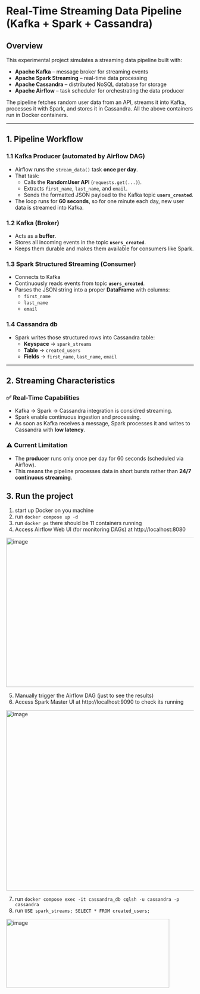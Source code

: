 # Real-Time Streaming Data Pipeline (Kafka + Spark + Cassandra)

## Overview
This experimental project simulates a streaming data pipeline built with:

- **Apache Kafka** – message broker for streaming events  
- **Apache Spark Streaming** – real-time data processing  
- **Apache Cassandra** – distributed NoSQL database for storage  
- **Apache Airflow** – task scheduler for orchestrating the data producer  

The pipeline fetches random user data from an API, streams it into Kafka, processes it with Spark, and stores it in Cassandra. All the above containers run in Docker containers.

---

## 1. Pipeline Workflow

### 1.1 Kafka Producer (automated by Airflow DAG)
- Airflow runs the `stream_data()` task **once per day**.
- That task:
  - Calls the **RandomUser API** (`requests.get(...)`).
  - Extracts `first_name`, `last_name`, and `email`.
  - Sends the formatted JSON payload to the Kafka topic **`users_created`**.
- The loop runs for **60 seconds**, so for one minute each day, new user data is streamed into Kafka.

### 1.2 Kafka (Broker)
- Acts as a **buffer**.
- Stores all incoming events in the topic **`users_created`**.
- Keeps them durable and makes them available for consumers like Spark.

### 1.3 Spark Structured Streaming (Consumer)
- Connects to Kafka
- Continuously reads events from topic **`users_created`**.
- Parses the JSON string into a proper **DataFrame** with columns:
  - `first_name`
  - `last_name`
  - `email`

### 1.4 Cassandra db
- Spark writes those structured rows into Cassandra table:
  - **Keyspace** → `spark_streams`
  - **Table** → `created_users`
  - **Fields** → `first_name`, `last_name`, `email`

---

## 2. Streaming Characteristics

### ✅ Real-Time Capabilities
- Kafka → Spark → Cassandra integration is considred streaming.
- Spark enable continuous ingestion and processing.
- As soon as Kafka receives a message, Spark processes it and writes to Cassandra with **low latency**.

### ⚠️ Current Limitation
- The **producer** runs only once per day for 60 seconds (scheduled via Airflow).  
- This means the pipeline processes data in short bursts rather than **24/7 continuous streaming**.

## 3. Run the project
1. start up Docker on you machine
2. run `docker compose up -d`
3. run `docker ps` there should be 11 containers running
4. Access Airflow Web UI (for monitoring DAGs) at http://localhost:8080 
<img width="1903" height="400" alt="image" src="https://github.com/user-attachments/assets/a6d97813-071d-4dca-bf8e-163bac475ec1" />

5. Manually trigger the Airflow DAG (just to see the results)
6. Access Spark Master UI at http://localhost:9090 to check its running
<img width="1920" height="483" alt="image" src="https://github.com/user-attachments/assets/9ea7c450-7384-4119-bb40-33ec3a3930ee" />

7. run `docker compose exec -it cassandra_db cqlsh -u cassandra -p cassandra`
8. run `USE spark_streams; SELECT * FROM created_users;`
<img width="438" height="184" alt="image" src="https://github.com/user-attachments/assets/d6e6e240-f81a-4afc-9b22-0a34ef334c39" />




